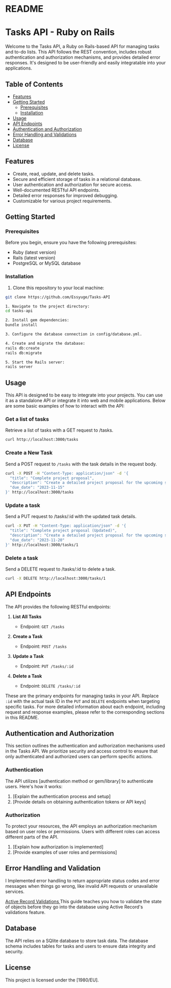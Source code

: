 # README

# Tasks API - Ruby on Rails

Welcome to the Tasks API, a Ruby on Rails-based API for managing tasks and to-do lists. This API follows the REST convention, includes robust authentication and authorization mechanisms, and provides detailed error responses. It's designed to be user-friendly and easily integratable into your applications.

## Table of Contents

- [Features](#features)
- [Getting Started](#getting-started)
  - [Prerequisites](#prerequisites)
  - [Installation](#installation) 
- [Usage](#usage)
- [API Endpoints](#api-endpoints)
- [Authentication and Authorization](#authentication-and-authorization)
- [Error Handling and Validations](#error-responses)
- [Database](#database)
- [License](#license)

## Features

- Create, read, update, and delete tasks.
- Secure and efficient storage of tasks in a relational database.
- User authentication and authorization for secure access.
- Well-documented RESTful API endpoints.
- Detailed error responses for improved debugging.
- Customizable for various project requirements.

## Getting Started

### Prerequisites

Before you begin, ensure you have the following prerequisites:

- Ruby (latest version)
- Rails (latest version)
- PostgreSQL or MySQL database

### Installation

1. Clone this repository to your local machine:

```bash
git clone https://github.com/Essyuge/Tasks-API

1. Navigate to the project directory:
cd tasks-api

2. Install gem dependencies:
bundle install

3. Configure the database connection in config/database.yml.

4. Create and migrate the database:
rails db:create
rails db:migrate

5. Start the Rails server:
rails server 
```


## Usage

This API is designed to be easy to integrate into your projects. You can use it as a standalone API or integrate it into web and mobile applications. Below are some basic examples of how to interact with the API:

### Get a list of tasks

Retrieve a list of tasks with a GET request to /tasks.
```bash
curl http://localhost:3000/tasks
```
### Create a New Task

Send a POST request to `/tasks` with the task details in the request body.

```bash
curl -X POST -H "Content-Type: application/json" -d '{
  "title": "Complete project proposal",
  "description": "Create a detailed project proposal for the upcoming sprint.",
  "due_date": "2023-11-15"
}' http://localhost:3000/tasks
```
### Update a task

Send a PUT request to /tasks/:id with the updated task details.
```bash
curl -X PUT -H "Content-Type: application/json" -d '{
  "title": "Complete project proposal (Updated)",
  "description": "Create a detailed project proposal for the upcoming sprint (Updated).",
  "due_date": "2023-11-20"
}' http://localhost:3000/tasks/1
```

### Delete a task

Send a DELETE request to /tasks/:id to delete a task.
```bash
curl -X DELETE http://localhost:3000/tasks/1
```

## API Endpoints

The API provides the following RESTful endpoints:


1. **List All Tasks**
   - Endpoint: `GET /tasks`

2. **Create a Task**
   - Endpoint: `POST /tasks`

3. **Update a Task**
   - Endpoint: `PUT /tasks/:id`

4. **Delete a Task**
   - Endpoint: `DELETE /tasks/:id`

These are the primary endpoints for managing tasks in your API. Replace `:id` with the actual task ID in the `PUT` and `DELETE` endpoints when targeting specific tasks. For more detailed information about each endpoint, including request and response examples, please refer to the corresponding sections in this README. 



## Authentication and Authorization

This section outlines the authentication and authorization mechanisms used in the Tasks API. We prioritize security and access control to ensure that only authenticated and authorized users can perform specific actions.

### Authentication

The API utilizes [authentication method or gem/library] to authenticate users. Here's how it works:

1. [Explain the authentication process and setup]
2. [Provide details on obtaining authentication tokens or API keys]

### Authorization

To protect your resources, the API employs an authorization mechanism based on user roles or permissions. Users with different roles can access different parts of the API.

1. [Explain how authorization is implemented]
2. [Provide examples of user roles and permissions]
<!-- install the Bcrypt gem  -->

## Error Handling and Validation

I Implemented error handling to return appropriate status codes and error messages when things go wrong, like invalid API requests or unavailable services.


[Active Record Validations ](https://guides.rubyonrails.org/active_record_validations.html) This guide teaches you how to validate the state of objects before they go into the database using Active Record's validations feature.

## Database

The API relies on a  SQlite database to store task data. The database schema includes tables for tasks and users to ensure data integrity and security. 
<!-- This section provides details about the database structure.

1. [Explain the structure of the database]
2. [List the database tables and their relationships]  -->



## License

This project is licensed under the [1980/EU].

<!-- 1. [Specify your license type and terms] -->

